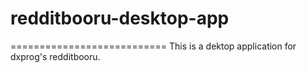 # redditbooru-desktop-app
===========================
This is a dektop application for dxprog's redditbooru.
